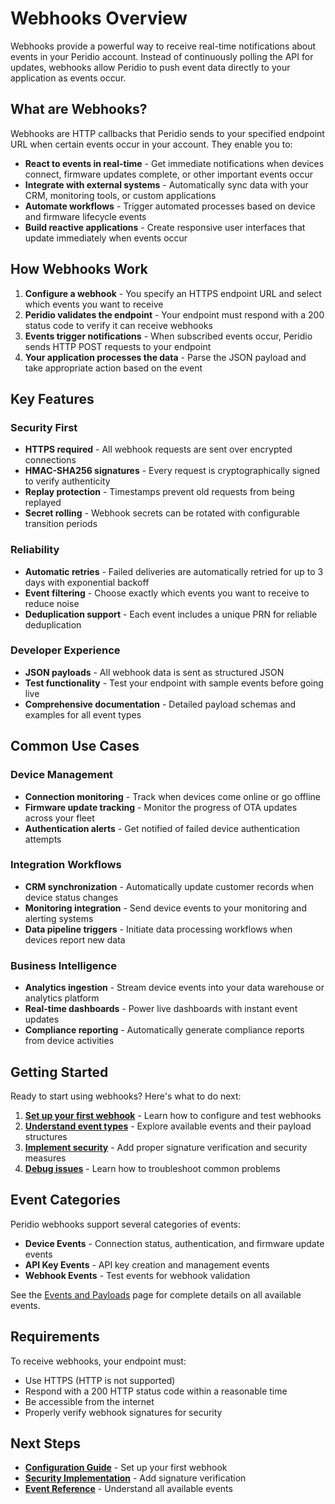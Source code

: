 # Webhooks Overview

Webhooks provide a powerful way to receive real-time notifications about events in your Peridio account. Instead of continuously polling the API for updates, webhooks allow Peridio to push event data directly to your application as events occur.

## What are Webhooks?

Webhooks are HTTP callbacks that Peridio sends to your specified endpoint URL when certain events occur in your account. They enable you to:

- **React to events in real-time** - Get immediate notifications when devices connect, firmware updates complete, or other important events occur
- **Integrate with external systems** - Automatically sync data with your CRM, monitoring tools, or custom applications
- **Automate workflows** - Trigger automated processes based on device and firmware lifecycle events
- **Build reactive applications** - Create responsive user interfaces that update immediately when events occur

## How Webhooks Work

1. **Configure a webhook** - You specify an HTTPS endpoint URL and select which events you want to receive
2. **Peridio validates the endpoint** - Your endpoint must respond with a 200 status code to verify it can receive webhooks
3. **Events trigger notifications** - When subscribed events occur, Peridio sends HTTP POST requests to your endpoint
4. **Your application processes the data** - Parse the JSON payload and take appropriate action based on the event

## Key Features

### Security First
- **HTTPS required** - All webhook requests are sent over encrypted connections
- **HMAC-SHA256 signatures** - Every request is cryptographically signed to verify authenticity
- **Replay protection** - Timestamps prevent old requests from being replayed
- **Secret rolling** - Webhook secrets can be rotated with configurable transition periods

### Reliability
- **Automatic retries** - Failed deliveries are automatically retried for up to 3 days with exponential backoff
- **Event filtering** - Choose exactly which events you want to receive to reduce noise
- **Deduplication support** - Each event includes a unique PRN for reliable deduplication

### Developer Experience
- **JSON payloads** - All webhook data is sent as structured JSON
- **Test functionality** - Test your endpoint with sample events before going live
- **Comprehensive documentation** - Detailed payload schemas and examples for all event types

## Common Use Cases

### Device Management
- **Connection monitoring** - Track when devices come online or go offline
- **Firmware update tracking** - Monitor the progress of OTA updates across your fleet
- **Authentication alerts** - Get notified of failed device authentication attempts

### Integration Workflows
- **CRM synchronization** - Automatically update customer records when device status changes
- **Monitoring integration** - Send device events to your monitoring and alerting systems
- **Data pipeline triggers** - Initiate data processing workflows when devices report new data

### Business Intelligence
- **Analytics ingestion** - Stream device events into your data warehouse or analytics platform
- **Real-time dashboards** - Power live dashboards with instant event updates
- **Compliance reporting** - Automatically generate compliance reports from device activities

## Getting Started

Ready to start using webhooks? Here's what to do next:

1. **[Set up your first webhook](./configuration.md)** - Learn how to configure and test webhooks
2. **[Understand event types](./events-and-payloads.md)** - Explore available events and their payload structures
3. **[Implement security](./security.md)** - Add proper signature verification and security measures
4. **[Debug issues](./troubleshooting.md)** - Learn how to troubleshoot common problems

## Event Categories

Peridio webhooks support several categories of events:

- **Device Events** - Connection status, authentication, and firmware update events
- **API Key Events** - API key creation and management events  
- **Webhook Events** - Test events for webhook validation

See the [Events and Payloads](./events-and-payloads.md) page for complete details on all available events.

## Requirements

To receive webhooks, your endpoint must:

- Use HTTPS (HTTP is not supported)
- Respond with a 200 HTTP status code within a reasonable time
- Be accessible from the internet
- Properly verify webhook signatures for security

## Next Steps

- **[Configuration Guide](./configuration.md)** - Set up your first webhook
- **[Security Implementation](./security.md)** - Add signature verification
- **[Event Reference](./events-and-payloads.md)** - Understand all available events